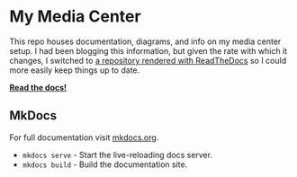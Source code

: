 # My Media Center

This repo houses documentation, diagrams, and info on my media center setup. I had been blogging this information, but given the rate with which it changes, I switched to [a repository rendered with ReadTheDocs](http://illigmediacenter.readthedocs.org/) so I could more easily keep things up to date.

**[Read the docs!](http://illigmediacenter.readthedocs.org/)**

## MkDocs
For full documentation visit [mkdocs.org](http://mkdocs.org).

* `mkdocs serve` - Start the live-reloading docs server.
* `mkdocs build` - Build the documentation site.
